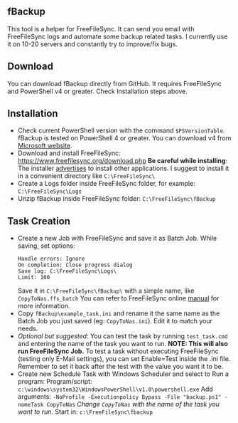 ## fBackup

This tool is a helper for FreeFileSync. It can send you email with FreeFileSync logs and automate some backup related tasks.
I currently use it on 10-20 servers and constantly try to improve/fix bugs.

## Download

You can download fBackup directly from GitHub.
It requires FreeFileSync and PowerShell v4 or greater. Check Installation steps above.


## Installation
* Check current PowerShell version with the command `$PSVersionTable`.
    fBackup is tested on PowerShell 4 or greater. You can download v4 from [Microsoft website](https://www.microsoft.com/en-us/download/details.aspx?id=40855).
* Download and install FreeFileSync: https://www.freefilesync.org/download.php
    __Be careful while installing__: The installer [advertises](https://www.freefilesync.org/faq.php#silent-ad) to install other applications.
    I suggest to install it in a convenient directory like `C:\FreeFileSync\`
* Create a Logs folder inside FreeFileSync folder, for example: `C:\FreeFileSync\Logs`
* Unzip fBackup inside FreeFileSync folder: `C:\FreeFileSync\fBackup`

## Task Creation

* Create a new Job with FreeFileSync and save it as Batch Job.
    While saving, set options:
     ```
    Handle errors: Ignore
    On completion: Close progress dialog
    Save log: C:\FreeFileSync\Logs\
    Limit: 100
    ```
    Save it in `C:\FreeFileSync\fBackup\` with a simple name, like `CopyToNas.ffs_batch`
    You can refer to FreeFileSync online [manual](https://www.freefilesync.org/manual.php?topic=schedule-a-batch-job) for more information.
* Copy `fBackup\example_task.ini` and rename it the same name as the Batch Job you just saved (eg: `CopyToNas.ini`). Edit it to match your needs.
* *Optional but suggested*: You can test the task by running `test_task.cmd` and entering the name of the task you want to run.
    __NOTE: This will also run FreeFileSync Job.__ To test a task without executing FreeFileSync (testing only E-Mail settings), you can set Enable=Test inside the .ini file. Remember to set it back after the test with the value you want it to be.
* Create new Schedule Task with Windows Scheduler and select to Run a program:
    Program/script: `c:\windows\system32\WindowsPowerShell\v1.0\powershell.exe`
    Add arguments: `-NoProfile -Executionpolicy Bypass -File "backup.ps1" -nomeTask CopyToNas`
    *Change `CopyToNas` with the name of the task you want to run.*
    Start in: `c:\FreeFileSync\fbackup`

